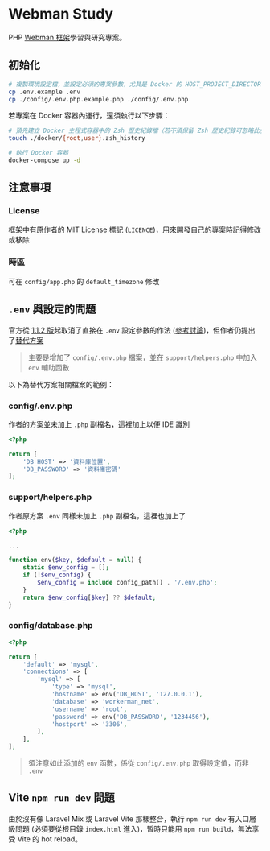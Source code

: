 # Webman Study

PHP [Webman 框架](https://github.com/walkor/webman)學習與研究專案。

## 初始化

```bash
# 複製環境設定檔，並設定必須的專案參數，尤其是 Docker 的 HOST_PROJECT_DIRECTORY
cp .env.example .env
cp ./config/.env.php.example.php ./config/.env.php
```

若專案在 Docker 容器內運行，還須執行以下步驟：

```bash
# 預先建立 Docker 主程式容器中的 Zsh 歷史紀錄檔（若不須保留 Zsh 歷史紀錄可忽略此步驟）
touch ./docker/{root,user}.zsh_history

# 執行 Docker 容器
docker-compose up -d
```

## 注意事項

### License

框架中有[原作者](https://github.com/walkor)的 MIT License 標記 (`LICENCE`)，用來開發自己的專案時記得修改或移除

### 時區

可在 `config/app.php` 的 `default_timezone` 修改

## `.env` 與設定的問題

官方從 [1.1.2 版](https://github.com/walkor/webman/releases/tag/v1.1.2)起取消了直接在 `.env` 設定參數的作法 ([參考討論](https://www.workerman.net/q/7534))，但作者仍提出了[替代方案](https://www.workerman.net/q/7564)
> 主要是增加了 `config/.env.php` 檔案，並在 `support/helpers.php` 中加入 `env` 輔助函數

以下為替代方案相關檔案的範例：

### config/.env.php

作者的方案並未加上 `.php` 副檔名，這裡加上以便 IDE 識別

```php
<?php

return [
    'DB_HOST' => '資料庫位置',
    'DB_PASSWORD' => '資料庫密碼'
];
```

### support/helpers.php

作者原方案 `.env` 同樣未加上 `.php` 副檔名，這裡也加上了

```php
<?php

...

function env($key, $default = null) {
    static $env_config = [];
    if (!$env_config) {
        $env_config = include config_path() . '/.env.php';
    }
    return $env_config[$key] ?? $default;
}
```

### config/database.php

```php
<?php

return [
    'default' => 'mysql',
    'connections' => [
        'mysql' => [
            'type' => 'mysql',
            'hostname' => env('DB_HOST', '127.0.0.1'),
            'database' => 'workerman_net',
            'username' => 'root',
            'password' => env('DB_PASSWORD', '1234456'),
            'hostport' => '3306',
        ],
    ],
];
```

> 須注意如此添加的 `env` 函數，係從 `config/.env.php` 取得設定值，而非 `.env`

## Vite `npm run dev` 問題

由於沒有像 Laravel Mix 或 Laravel Vite 那樣整合，執行 `npm run dev` 有入口層級問題 (必須要從根目錄 `index.html` 進入)，暫時只能用 `npm run build`，無法享受 Vite 的 hot reload。
